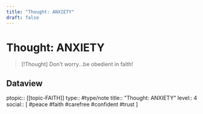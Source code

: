 ```yaml
---
title: "Thought: ANXIETY"
draft: false
---
```

# Thought: ANXIETY
> [!Thought]
> Don't worry...be obedient in faith!

## Dataview
ptopic:: [[topic-FAITH]]
type:: #type/note
title:: "Thought: ANXIETY"
level:: 4
social:: [ #peace #faith #carefree #confident #trust ]